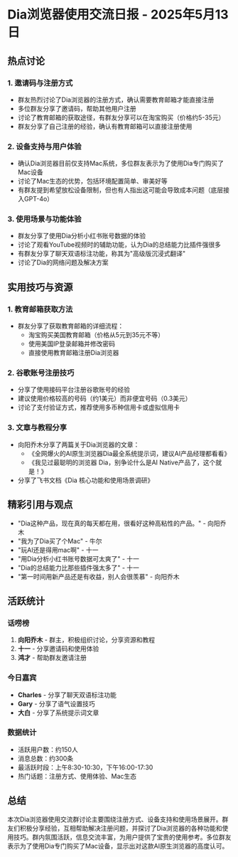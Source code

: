 # Dia浏览器使用交流日报 - 2025年5月13日

## 热点讨论

### 1. 邀请码与注册方式
- 群友热烈讨论了Dia浏览器的注册方式，确认需要教育邮箱才能直接注册
- 多位群友分享了邀请码，帮助其他用户注册
- 讨论了教育邮箱的获取途径，有群友分享可以在淘宝购买（价格约5-35元）
- 群友分享了自己注册的经验，确认有教育邮箱可以直接注册使用

### 2. 设备支持与用户体验
- 确认Dia浏览器目前仅支持Mac系统，多位群友表示为了使用Dia专门购买了Mac设备
- 讨论了Mac生态的优势，包括环境配置简单、审美好等
- 有群友提到希望放松设备限制，但也有人指出这可能会导致成本问题（底层接入GPT-4o）

### 3. 使用场景与功能体验
- 群友分享了使用Dia分析小红书账号数据的体验
- 讨论了观看YouTube视频时的辅助功能，认为Dia的总结能力比插件强很多
- 有群友分享了聊天双语标注功能，称其为"高级版沉浸式翻译"
- 讨论了Dia的网络问题及解决方案

## 实用技巧与资源

### 1. 教育邮箱获取方法
- 群友分享了获取教育邮箱的详细流程：
  - 淘宝购买美国教育邮箱（价格从5元到35元不等）
  - 使用美国IP登录邮箱并修改密码
  - 直接使用教育邮箱注册Dia浏览器

### 2. 谷歌账号注册技巧
- 分享了使用接码平台注册谷歌账号的经验
- 建议使用价格较高的号码（约1美元）而非便宜号码（0.3美元）
- 讨论了支付验证方式，推荐使用多币种信用卡或虚拟信用卡

### 3. 文章与教程分享
- 向阳乔木分享了两篇关于Dia浏览器的文章：
  - 《全网爆火的AI原生浏览器Dia最全系统提示词，建议AI产品经理都看看》
  - 《我见过最聪明的浏览器 Dia，别争论什么是AI Native产品了，这个就是！》
- 分享了飞书文档《Dia 核心功能和使用场景调研》

## 精彩引用与观点

- "Dia这种产品，现在真的每天都在用，很看好这种高粘性的产品。" - 向阳乔木
- "我为了Dia买了个Mac" - 牛尔
- "玩AI还是得用mac啊" - 十一
- "用Dia分析小红书账号数据可太爽了" - 十一
- "Dia的总结能力比那些插件强太多了" - 十一
- "第一时间用新产品还是有收益，别人会很羡慕" - 向阳乔木

## 活跃统计

### 话唠榜
1. **向阳乔木** - 群主，积极组织讨论，分享资源和教程
2. **十一** - 分享邀请码和使用体验
3. **鸿才** - 帮助群友邀请注册

### 今日嘉宾
- **Charles** - 分享了聊天双语标注功能
- **Gary** - 分享了语气设置技巧
- **大白** - 分享了系统提示词文章

### 数据统计
- 活跃用户数：约150人
- 消息总数：约300条
- 最活跃时段：上午8:30-10:30，下午16:00-17:30
- 热门话题：注册方式、使用体验、Mac生态

## 总结

本次Dia浏览器使用交流群讨论主要围绕注册方式、设备支持和使用场景展开。群友们积极分享经验，互相帮助解决注册问题，并探讨了Dia浏览器的各种功能和使用技巧。群内氛围活跃，信息交流丰富，为用户提供了宝贵的使用参考。多位群友表示为了使用Dia专门购买了Mac设备，显示出对这款AI原生浏览器的高度认可。